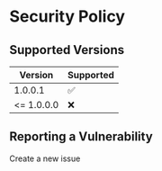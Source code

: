 # Security Policy

## Supported Versions

| Version    | Supported          |
| ---------- | ------------------ |
| 1.0.0.1    | :white_check_mark: |
| <= 1.0.0.0 | :x:                |


## Reporting a Vulnerability

Create a new issue
